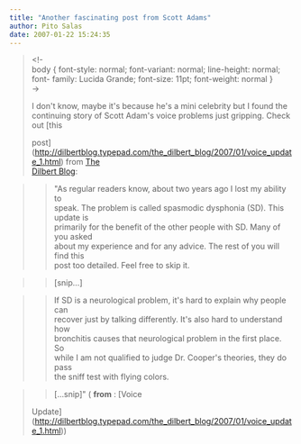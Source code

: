 ```yaml
---
title: "Another fascinating post from Scott Adams"
author: Pito Salas
date: 2007-01-22 15:24:35
---
```


>
> <!-  
>  body { font-style: normal; font-variant: normal; line-height: normal; font-
> family: Lucida Grande; font-size: 11pt; font-weight: normal }  
>  ->
>
> I don't know, maybe it's because he's a mini celebrity but I found the  
>  continuing story of Scott Adam's voice problems just gripping. Check out
> [this  
>
> post](<http://dilbertblog.typepad.com/the_dilbert_blog/2007/01/voice_update_1.html>)
> from [The  
>  Dilbert Blog](<http://dilbertblog.typepad.com/the_dilbert_blog/>):
>

>> "As regular readers know, about two years ago I lost my ability to  
>  speak. The problem is called spasmodic dysphonia (SD). This update is  
>  primarily for the benefit of the other people with SD. Many of you asked  
>  about my experience and for any advice. The rest of you will find this  
>  post too detailed. Feel free to skip it.
>>

>> [snip…]

>>

>> If SD is a neurological problem, it's hard to explain why people can  
>  recover just by talking differently. It's also hard to understand how  
>  bronchitis causes that neurological problem in the first place. So  
>  while I am not qualified to judge Dr. Cooper's theories, they do pass  
>  the sniff test with flying colors.
>>

>> […snip]" ( **from** : [Voice  
>
> Update](<http://dilbertblog.typepad.com/the_dilbert_blog/2007/01/voice_update_1.html>))


